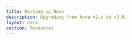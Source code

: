 ```yaml
---
title: Backing up Nova
description: Upgrading from Nova v2.x to v3.0.
layout: docs
section: Resources
---
```

